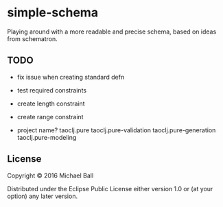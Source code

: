 # simple-schema

Playing around with a more readable and precise schema, based on ideas from schematron.



## TODO

- fix issue when creating standard defn
- test required constraints
- create length constraint
- create range constraint


- project name?
    taoclj.pure
    taoclj.pure-validation
    taoclj.pure-generation
    taoclj.pure-modeling






## License

Copyright © 2016 Michael Ball

Distributed under the Eclipse Public License either version 1.0 or (at
your option) any later version.
